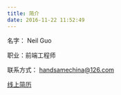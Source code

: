 ```yaml
---
title: 简介
date: 2016-11-22 11:52:49
---
```


名字： Neil Guo

职业：前端工程师

联系方式： handsamechina@126.com

[线上简历](https://www.lagou.com/resume/preview.html
)

